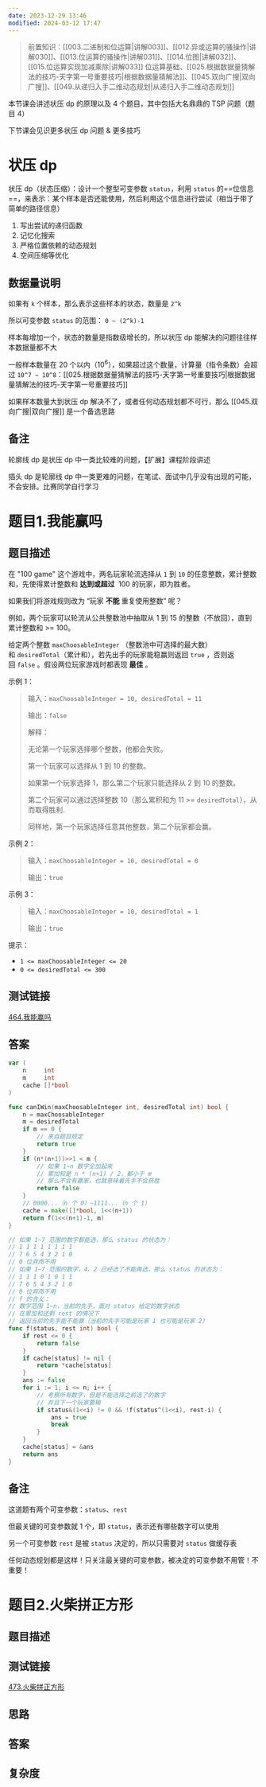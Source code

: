 ```yaml
---
date: 2023-12-29 13:46
modified: 2024-03-12 17:47
---
```


>前置知识：[[003.二进制和位运算|讲解003]]、[[012.异或运算的骚操作|讲解030]]、[[013.位运算的骚操作|讲解031]]、[[014.位图|讲解032]]、[[015.位运算实现加减乘除|讲解033]] 位运算基础、[[025.根据数据量猜解法的技巧-天字第一号重要技巧|根据数据量猜解法]]、[[045.双向广搜|双向广搜]]、[[049.从递归入手二维动态规划|从递归入手二维动态规划]]

本节课会讲述状压 dp 的原理以及 4 个题目，其中包括大名鼎鼎的 TSP 问题（题目 4）

下节课会见识更多状压 dp 问题 & 更多技巧
# 状压 dp

状压 dp（状态压缩）：设计一个整型可变参数 `status`，利用 `status` 的==位信息==，来表示：某个样本是否还能使用，然后利用这个信息进行尝试（相当于带了简单的路径信息）

1. 写出尝试的递归函数
2. 记忆化搜索
3. 严格位置依赖的动态规划
4. 空间压缩等优化

## 数据量说明

如果有 `k` 个样本，那么表示这些样本的状态，数量是 `2^k`

所以可变参数 `status` 的范围： `0 ~ (2^k)-1`

样本每增加一个，状态的数量是指数级增长的，所以状压 dp 能解决的问题往往样本数据量都不大

一般样本数量在 20 个以内（$10^6$），如果超过这个数量，计算量（指令条数）会超过 `10^7 ~ 10^8`：[[025.根据数据量猜解法的技巧-天字第一号重要技巧|根据数据量猜解法的技巧-天字第一号重要技巧]]

如果样本数量大到状压 dp 解决不了，或者任何动态规划都不可行，那么 [[045.双向广搜|双向广搜]] 是一个备选思路

## 备注

轮廓线 dp 是状压 dp 中一类比较难的问题，【扩展】课程阶段讲述

插头 dp 是轮廓线 dp 中一类更难的问题，在笔试、面试中几乎没有出现的可能，不会安排。比赛同学自行学习

# 题目1.我能赢吗

## 题目描述

在 "100 game" 这个游戏中，两名玩家轮流选择从 `1` 到 `10` 的任意整数，累计整数和，先使得累计整数和 **达到或超过**  100 的玩家，即为胜者。

如果我们将游戏规则改为 “玩家 **不能** 重复使用整数” 呢？

例如，两个玩家可以轮流从公共整数池中抽取从 1 到 15 的整数（不放回），直到累计整数和 >= 100。

给定两个整数 `maxChoosableInteger` （整数池中可选择的最大数）和 `desiredTotal`（累计和），若先出手的玩家能稳赢则返回 `true` ，否则返回 `false` 。假设两位玩家游戏时都表现 **最佳** 。

示例 1：

>输入：`maxChoosableInteger = 10, desiredTotal = 11`
>
>输出：`false`
>
>解释：
>
>无论第一个玩家选择哪个整数，他都会失败。
>
>第一个玩家可以选择从 1 到 10 的整数。
>
>如果第一个玩家选择 1，那么第二个玩家只能选择从 2 到 10 的整数。
>
>第二个玩家可以通过选择整数 10（那么累积和为 11 >= `desiredTotal`），从而取得胜利.
>
>同样地，第一个玩家选择任意其他整数，第二个玩家都会赢。

示例 2：

>输入：`maxChoosableInteger = 10, desiredTotal = 0`
>
>输出：`true`

示例 3：

>输入：`maxChoosableInteger = 10, desiredTotal = 1`
>
>输出：`true`

提示：

- `1 <= maxChoosableInteger <= 20`
- `0 <= desiredTotal <= 300`

## 测试链接

[464.我能赢吗](https://leetcode.cn/problems/can-i-win/)

## 答案

```go
var (
	n     int
	m     int
	cache []*bool
)

func canIWin(maxChoosableInteger int, desiredTotal int) bool {
	n = maxChoosableInteger
	m = desiredTotal
	if m == 0 {
		// 来自题目规定
		return true
	}
	if (n*(n+1))>>1 < m {
		// 如果 1~n 数字全加起来
		// 累加和是 n * (n+1) / 2，都小于 m
		// 那么不会有赢家，也就意味着先手不会获胜
		return false
	}
	// 0000...（n 个 0）~1111...（n 个 1）
	cache = make([]*bool, 1<<(n+1))
	return f(1<<(n+1)-1, m)
}

// 如果 1~7 范围的数字都能选，那么 status 的状态为：
// 1 1 1 1 1 1 1 1
// 7 6 5 4 3 2 1 0
// 0 位弃而不用
// 如果 1~7 范围的数字，4、2 已经选了不能再选，那么 status 的状态为：
// 1 1 1 0 1 0 1 1
// 7 6 5 4 3 2 1 0
// 0 位弃而不用
// f 的含义：
// 数字范围 1~n，当前的先手，面对 status 给定的数字状态
// 在累加和还剩 rest 的情况下
// 返回当前的先手能不能赢（当前的先手可能是玩家 1 也可能是玩家 2）
func f(status, rest int) bool {
	if rest <= 0 {
		return false
	}
	if cache[status] != nil {
		return *cache[status]
	}
	ans := false
	for i := 1; i <= n; i++ {
		// 考察所有数字，但是不能选择之前选了的数字
		// 并且下一个玩家要输
		if status&(1<<i) != 0 && !f(status^(1<<i), rest-i) {
			ans = true
			break
		}
	}
	cache[status] = &ans
	return ans
}
```

## 备注

这道题有两个可变参数：`status`、`rest`

但最关键的可变参数就 1 个，即 `status`，表示还有哪些数字可以使用

另一个可变参数 `rest` 是被 `status` 决定的，所以只需要对 `status` 做缓存表

任何动态规划都是这样！只关注最关键的可变参数，被决定的可变参数不用管！不重要！

# 题目2.火柴拼正方形

## 题目描述

## 测试链接

[473.火柴拼正方形](https://leetcode.cn/problems/matchsticks-to-square/)

## 思路

## 答案

## 复杂度
